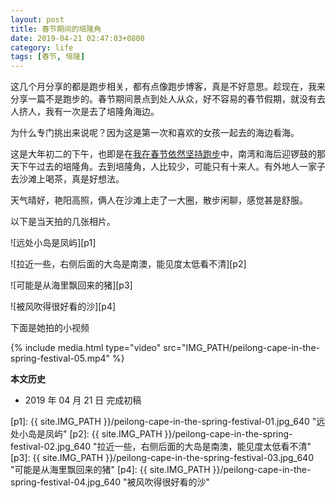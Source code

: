```yaml
---
layout: post
title: 春节期间的培隆角
date: 2019-04-21 02:47:03+0800
category: life
tags: [春节, 培隆]
---
```


这几个月分享的都是跑步相关，都有点像跑步博客，真是不好意思。趁现在，我来分享一篇不是跑步的。春节期间景点到处人从众，好不容易的春节假期，就没有去人挤人，我有一次是去了培隆角海边。

为什么专门挑出来说呢？因为这是第一次和喜欢的女孩一起去的海边看海。

这是大年初二的下午，也即是在[我在春节依然坚持跑步](/i-still-running-at-the-spring-festival.html)中，南湾和海后迎锣鼓的那天下午过去的培隆角。去到培隆角，人比较少，可能只有十来人。有外地人一家子去沙滩上喝茶，真是好想法。

天气晴好，艳阳高照，俩人在沙滩上走了一大圈，散步闲聊，感觉甚是舒服。

以下是当天拍的几张相片。

![远处小岛是凤屿][p1]

![拉近一些，右侧后面的大岛是南澳，能见度太低看不清][p2]

![可能是从海里飘回来的猪][p3]

![被风吹得很好看的沙][p4]

下面是她拍的小视频

{% include media.html type="video" src="IMG_PATH/peilong-cape-in-the-spring-festival-05.mp4" %}

**本文历史**

* 2019 年 04 月 21 日 完成初稿

[p1]: {{ site.IMG_PATH }}/peilong-cape-in-the-spring-festival-01.jpg_640 "远处小岛是凤屿"
[p2]: {{ site.IMG_PATH }}/peilong-cape-in-the-spring-festival-02.jpg_640 "拉近一些，右侧后面的大岛是南澳，能见度太低看不清"
[p3]: {{ site.IMG_PATH }}/peilong-cape-in-the-spring-festival-03.jpg_640 "可能是从海里飘回来的猪"
[p4]: {{ site.IMG_PATH }}/peilong-cape-in-the-spring-festival-04.jpg_640 "被风吹得很好看的沙"
